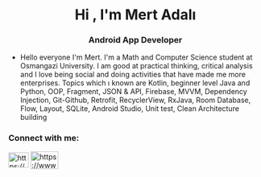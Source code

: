 <h1 align="center">Hi , I'm Mert Adalı</h1>
<h3 align="center">Android App Developer</h3>

- Hello everyone I'm Mert. I'm a Math and Computer Science student at Osmangazi University. I am good at practical thinking, critical analysis and I love being social and doing activities that have made me more enterprises. Topics which ı known are Kotlin, beginner level Java and Python, OOP, Fragment, JSON & API, Firebase, MVVM, Dependency Injection, Git-Github, Retrofit, RecyclerView, RxJava, Room Database, Flow, Layout, SQLite, Android Studio, Unit test, Clean Architecture building

<h3 align="left">Connect with me:</h3>
<p align="left">
<a href="https://www.linkedin.com/in/mert-adal%C4%B1-120726229/" target="blank"><img align="center" src="https://raw.githubusercontent.com/rahuldkjain/github-profile-readme-generator/master/src/images/icons/Social/linked-in-alt.svg" alt="https://www.linkedin.com/in/mert-adal%c4%b1-120726229/" height="30" width="40" /></a>
<a href="mailto:mertadali605@gmail.com" target="blank"><img align="center" src="https://img.shields.io/badge/-Gmail-c14438?style=flat&logo=Gmail&logoColor=white" alt="https://www.linkedin.com/in/mert-adal%c4%b1-120726229/" height="35" width="55" /></a>

 
</p>



